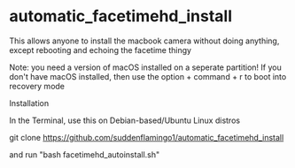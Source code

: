 # automatic_facetimehd_install
This allows anyone to install the macbook camera without doing anything, except rebooting and echoing the facetime thingy

Note: you need a version of macOS installed on a seperate partition! If you don't have macOS installed, then use the option + command + r to boot into recovery mode 

Installation

In the Terminal, use this on Debian-based/Ubuntu Linux distros

git clone https://github.com/suddenflamingo1/automatic_facetimehd_install

and run "bash facetimehd_autoinstall.sh"
